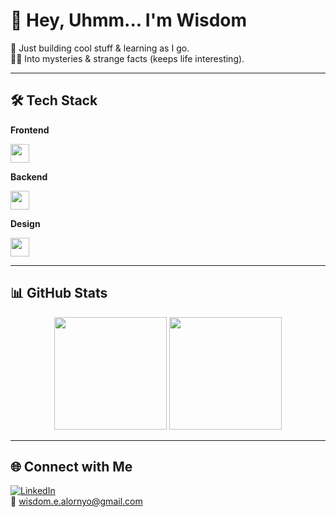 # 👋 Hey, Uhmm... I'm Wisdom  

🚀 Just building cool stuff & learning as I go.  
🕵️‍♂️ Into mysteries & strange facts (keeps life interesting).  

---


## 🛠️ Tech Stack  

**Frontend**  
<p>
  <img src="https://skillicons.dev/icons?i=html,css,js,bootstrap,tailwind&theme=dark" height="30"/>
</p>

**Backend**  
<p>
  <img src="https://skillicons.dev/icons?i=nodejs,cpp&theme=dark" height="30"/>
</p>

**Design**  
<p>
  <img src="https://skillicons.dev/icons?i=photoshop,illustrator&theme=dark" height="30"/>
</p>
 

---

## 📊 GitHub Stats  

<p align="center">
  <img src="https://github-readme-stats.vercel.app/api?username=0xetor&show_icons=true&theme=radical&hide_border=true" height="180"/>
  <img src="https://github-readme-streak-stats.herokuapp.com/?user=0xetor&theme=radical&hide_border=true" height="180"/>
</p>

---

## 🌐 Connect with Me  

[![LinkedIn](https://img.shields.io/badge/LinkedIn-0xetor-blue?logo=linkedin&logoColor=white)](https://linkedin.com/in/0xetor)  
📧 wisdom.e.alornyo@gmail.com  
